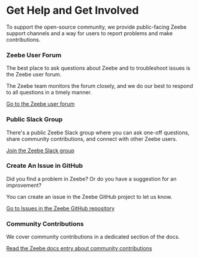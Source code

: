 # Get Help and Get Involved

To support the open-source community, we provide public-facing Zeebe support channels and a way for users to report problems and make contributions.

### Zeebe User Forum

The best place to ask questions about Zeebe and to troubleshoot issues is the Zeebe user forum.

The Zeebe team monitors the forum closely, and we do our best to respond to all questions in a timely manner.  

[Go to the Zeebe user forum](https://forum.zeebe.io)

### Public Slack Group

There's a public Zeebe Slack group where you can ask one-off questions, share community contributions, and connect with other Zeebe users.

[Join the Zeebe Slack group](https://zeebe-slack-invite.herokuapp.com/)

### Create An Issue in GitHub

Did you find a problem in Zeebe? Or do you have a suggestion for an improvement?

You can create an issue in the Zeebe GitHub project to let us know.

[Go to Issues in the Zeebe GitHub repository](https://github.com/zeebe-io/zeebe/issues)

### Community Contributions

We cover community contributions in a dedicated section of the docs.

[Read the Zeebe docs entry about community contributions](introduction/community-contributions.html)
